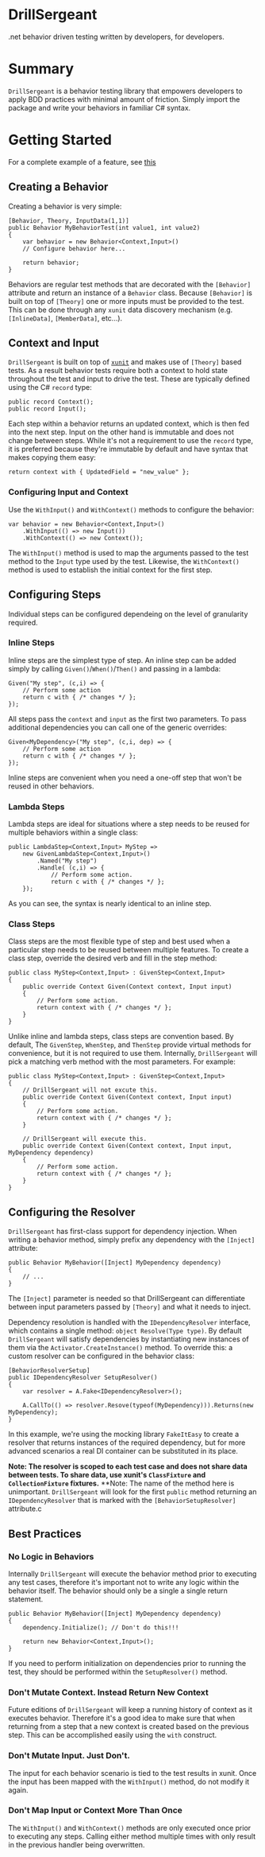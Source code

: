 # DrillSergeant
.net behavior driven testing written by developers, for developers.

# Summary

`DrillSergeant` is a behavior testing library that empowers developers to apply BDD practices with minimal amount of friction.  Simply import the package and write your behaviors in familiar C# syntax.

# Getting Started

For a complete example of a feature, see [this](https://github.com/bitcobblers/DrillSergeant/blob/main/test/DrillSergeant.Tests/Features/CalculatorFeature.cs)

## Creating a Behavior

Creating a behavior is very simple:

```
[Behavior, Theory, InputData(1,1)]
public Behavior MyBehaviorTest(int value1, int value2)
{
    var behavior = new Behavior<Context,Input>()
    // Configure behavior here...
    
    return behavior;
}
```

Behaviors are regular test methods that are decorated with the `[Behavior]` attribute and return an instance of a `Behavior` class.  Because `[Behavior]` is built on top of `[Theory]` one or more inputs must be provided to the test.  This can be done through any `xunit` data discovery mechanism (e.g. `[InlineData]`, `[MemberData]`, etc...).

## Context and Input

`DrillSergeant` is built on top of [`xunit`](https://xunit.net/) and makes use of `[Theory]` based tests.  As a result behavior tests require both a context to hold state throughout the test and input to drive the test.  These are typically defined using the C# `record` type:

```
public record Context();
public record Input();
```

Each step within a behavior returns an updated context, which is then fed into the next step.  Input on the other hand is immutable and does not change between steps.  While it's not a requirement to use the `record` type, it is preferred because they're immutable by default and have syntax that makes copying them easy:

```
return context with { UpdatedField = "new_value" };
```

### Configuring Input and Context

Use the `WithInput()` and `WithContext()` methods to configure the behavior:

```
var behavior = new Behavior<Context,Input>()
    .WithInput(() => new Input())
    .WithContext(() => new Context());
```

The `WithInput()` method is used to map the arguments passed to the test method to the `Input` type used by the test.  Likewise, the `WithContext()` method is used to establish the initial context for the first step.

## Configuring Steps

Individual steps can be configured dependeing on the level of granularity required.

### Inline Steps

Inline steps are the simplest type of step.  An inline step can be added simply by calling `Given()`/`When()`/`Then()` and passing in a lambda:

```
Given("My step", (c,i) => {
    // Perform some action
    return c with { /* changes */ };
});
```

All steps pass the `context` and `input` as the first two parameters.  To pass additional dependencies you can call one of the generic overrides:

```
Given<MyDependency>("My step", (c,i, dep) => {
    // Perform some action
    return c with { /* changes */ };
});
```

Inline steps are convenient when you need a one-off step that won't be reused in other behaviors.

### Lambda Steps

Lambda steps are ideal for situations where a step needs to be reused for multiple behaviors within a single class:

```
public LambdaStep<Context,Input> MyStep =>
    new GivenLambdaStep<Context,Input>()
        .Named("My step")
        .Handle( (c,i) => {
		    // Perform some action.
            return c with { /* changes */ };
    });
```

As you can see, the syntax is nearly identical to an inline step.

### Class Steps

Class steps are the most flexible type of step and best used when a particular step needs to be reused between multiple features.  To create a class step, override the desired verb and fill in the step method:

```
public class MyStep<Context,Input> : GivenStep<Context,Input>
{
    public override Context Given(Context context, Input input)
    {
        // Perform some action.
        return context with { /* changes */ };
    }
}
```

Unlike inline and lambda steps, class steps are convention based.  By default, The `GivenStep`, `WhenStep`, and `ThenStep` provide virtual methods for convenience, but it is not required to use them.  Internally, `DrillSergeant` will pick a matching verb method with the most parameters.  For example:

```
public class MyStep<Context,Input> : GivenStep<Context,Input>
{
    // DrillSergeant will not excute this.
    public override Context Given(Context context, Input input)
    {
        // Perform some action.
        return context with { /* changes */ };
    }
  
    // DrillSergeant will execute this.
    public override Context Given(Context context, Input input, MyDependency dependency)
    {
        // Perform some action.
        return context with { /* changes */ };
    }
}
```

## Configuring the Resolver

`DrillSergeant` has first-class support for dependency injection.  When writing a behavior method, simply prefix any dependency with the `[Inject]` attribute:

```
public Behavior MyBehavior([Inject] MyDependency dependency)
{
    // ...
}
```

The `[Inject]` parameter is needed so that DrillSergeant can differentiate between input parameters passed by `[Theory]` and what it needs to inject.

Dependency resolution is handled with the `IDependencyResolver` interface, which contains a single method: `object Resolve(Type type)`.  By default `DrillSergeant` will satisfy dependencies by instantiating new instances of them via the `Activator.CreateInstance()` method.  To override this: a custom resolver can be configured in the behavior class:

```
[BehaviorResolverSetup]
public IDependencyResolver SetupResolver()
{
    var resolver = A.Fake<IDependencyResolver>();
  
    A.CallTo(() => resolver.Resove(typeof(MyDependency))).Returns(new MyDependency);
}
```

In this example, we're using the mocking library `FakeItEasy` to create a resolver that returns instances of the required dependency, but for more advanced scenarios a real DI container can be substituted in its place.

**Note: The resolver is scoped to each test case and does not share data between tests.  To share data, use xunit's `ClassFixture` and `CollectionFixture` fixtures.**
**Note: The name of the method here is unimportant.  `DrillSergeant` will look for the first `public` method returning an `IDependencyResolver` that is marked with the `[BehaviorSetupResolver]` attribute.c 

## Best Practices

### No Logic in Behaviors

Internally `DrillSergeant` will execute the behavior method prior to executing any test cases, therefore it's important not to write any logic within the behavior itself.  The behavior should only be a single a single return statement.

```
public Behavior MyBehavior([Inject] MyDependency dependency)
{
    dependency.Initialize(); // Don't do this!!!
    
    return new Behavior<Context,Input>();
}
```

If you need to perform initialization on dependencies prior to running the test, they should be performed within the `SetupResolver()` method.

### Don't Mutate Context.  Instead Return New Context

Future editions of `DrillSergeant` will keep a running history of context as it executes behavior.  Therefore it's a good idea to make sure that when returning from a step that a new context is created based on the previous step.  This can be accomplished easily using the `with` construct.

### Don't Mutate Input.  Just Don't.

The input for each behavior scenario is tied to the test results in xunit.  Once the input has been mapped with the `WithInput()` method, do not modify it again.

### Don't Map Input or Context More Than Once

The `WithInput()` and `WithContext()` methods are only executed once prior to executing any steps.  Calling either method multiple times with only result in the previous handler being overwritten.
